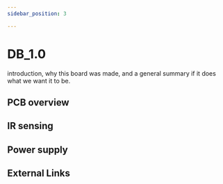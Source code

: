 ```yaml
---
sidebar_position: 3

---
```

# DB_1.0
introduction, why this board was made, and a general summary if it does what we want it to be.

## PCB overview
## IR sensing
## Power supply
## External Links